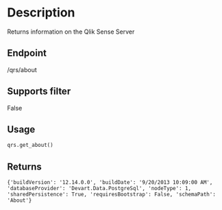 # Description
Returns information on the Qlik Sense Server

## Endpoint
/qrs/about

## Supports filter
False

## Usage
```python
qrs.get_about()
```
## Returns
```
{'buildVersion': '12.14.0.0', 'buildDate': '9/20/2013 10:09:00 AM', 'databaseProvider': 'Devart.Data.PostgreSql', 'nodeType': 1, 'sharedPersistence': True, 'requiresBootstrap': False, 'schemaPath': 'About'}
```

